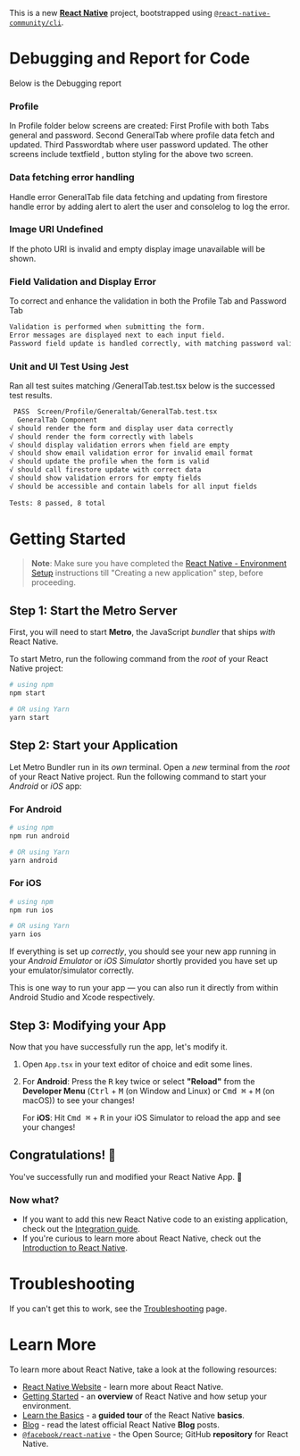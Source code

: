 This is a new [**React Native**](https://reactnative.dev) project, bootstrapped using [`@react-native-community/cli`](https://github.com/react-native-community/cli).


# Debugging and Report for Code
Below is the Debugging report

### Profile 
In Profile folder below screens are created:
First Profile with both Tabs general and password.
Second GeneralTab where profile data fetch and updated. 
Third Passwordtab where user password updated.
The other screens include textfield , button styling for the above two screen.

### Data fetching error handling
Handle error GeneralTab file data fetching and updating from firestore handle error by adding alert to alert the user and consolelog to log the error.

### Image URI Undefined
If the photo URI is invalid and empty display image unavailable will be shown.

### Field Validation and Display Error
To correct and enhance the validation in both the Profile Tab and Password Tab 
```bash
Validation is performed when submitting the form.
Error messages are displayed next to each input field.
Password field update is handled correctly, with matching password validation.
```

### Unit and UI Test Using Jest
Ran all test suites matching /GeneralTab.test.tsx
below is the successed test results.

```bash  
 PASS  Screen/Profile/Generaltab/GeneralTab.test.tsx
  GeneralTab Component
√ should render the form and display user data correctly
√ should render the form correctly with labels                                                             
√ should display validation errors when field are empty           
√ should show email validation error for invalid email format            
√ should update the profile when the form is valid                                       
√ should call firestore update with correct data                                     
√ should show validation errors for empty fields 
√ should be accessible and contain labels for all input fields            
                               
Tests: 8 passed, 8 total 
```


# Getting Started

>**Note**: Make sure you have completed the [React Native - Environment Setup](https://reactnative.dev/docs/environment-setup) instructions till "Creating a new application" step, before proceeding.

## Step 1: Start the Metro Server

First, you will need to start **Metro**, the JavaScript _bundler_ that ships _with_ React Native.

To start Metro, run the following command from the _root_ of your React Native project:

```bash
# using npm
npm start

# OR using Yarn
yarn start
```

## Step 2: Start your Application

Let Metro Bundler run in its _own_ terminal. Open a _new_ terminal from the _root_ of your React Native project. Run the following command to start your _Android_ or _iOS_ app:

### For Android

```bash
# using npm
npm run android

# OR using Yarn
yarn android
```

### For iOS

```bash
# using npm
npm run ios

# OR using Yarn
yarn ios
```

If everything is set up _correctly_, you should see your new app running in your _Android Emulator_ or _iOS Simulator_ shortly provided you have set up your emulator/simulator correctly.

This is one way to run your app — you can also run it directly from within Android Studio and Xcode respectively.

## Step 3: Modifying your App

Now that you have successfully run the app, let's modify it.

1. Open `App.tsx` in your text editor of choice and edit some lines.
2. For **Android**: Press the <kbd>R</kbd> key twice or select **"Reload"** from the **Developer Menu** (<kbd>Ctrl</kbd> + <kbd>M</kbd> (on Window and Linux) or <kbd>Cmd ⌘</kbd> + <kbd>M</kbd> (on macOS)) to see your changes!

   For **iOS**: Hit <kbd>Cmd ⌘</kbd> + <kbd>R</kbd> in your iOS Simulator to reload the app and see your changes!

## Congratulations! :tada:

You've successfully run and modified your React Native App. :partying_face:

### Now what?

- If you want to add this new React Native code to an existing application, check out the [Integration guide](https://reactnative.dev/docs/integration-with-existing-apps).
- If you're curious to learn more about React Native, check out the [Introduction to React Native](https://reactnative.dev/docs/getting-started).

# Troubleshooting

If you can't get this to work, see the [Troubleshooting](https://reactnative.dev/docs/troubleshooting) page.

# Learn More

To learn more about React Native, take a look at the following resources:

- [React Native Website](https://reactnative.dev) - learn more about React Native.
- [Getting Started](https://reactnative.dev/docs/environment-setup) - an **overview** of React Native and how setup your environment.
- [Learn the Basics](https://reactnative.dev/docs/getting-started) - a **guided tour** of the React Native **basics**.
- [Blog](https://reactnative.dev/blog) - read the latest official React Native **Blog** posts.
- [`@facebook/react-native`](https://github.com/facebook/react-native) - the Open Source; GitHub **repository** for React Native.
